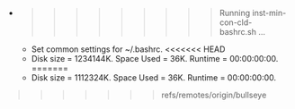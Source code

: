 * >>>>>>>>> Running inst-min-con-cld-bashrc.sh ...
  * Set common settings for ~/.bashrc.
<<<<<<< HEAD
  * Disk size = 1234144K. Space Used = 36K. Runtime = 00:00:00:00.
=======
  * Disk size = 1112324K. Space Used = 36K. Runtime = 00:00:00:00.
>>>>>>> refs/remotes/origin/bullseye
